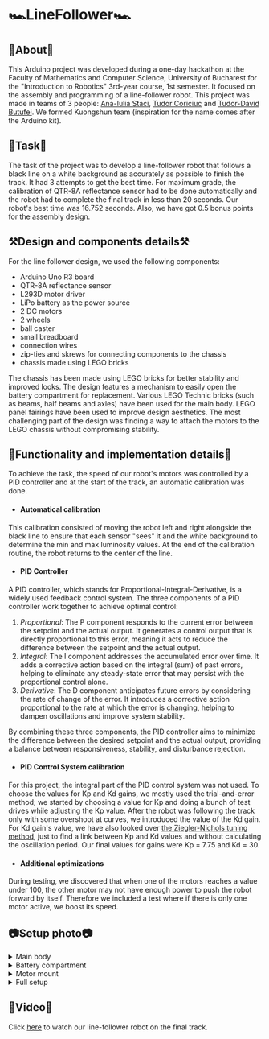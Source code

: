 # 🏎️LineFollower🏎️

## 🧩About🧩
This Arduino project was developed during a one-day hackathon at the Faculty of Mathematics and Computer Science, University of Bucharest for the "Introduction to Robotics" 3rd-year course, 1st semester. It focused on the assembly and programming of a line-follower robot.
This project was made in teams of 3 people: [Ana-Iulia Staci](https://github.com/iuliastaci), [Tudor Coriciuc](https://github.com/Bucovina) and [Tudor-David Butufei](https://github.com/i2002). We formed Kuongshun team (inspiration for the name comes after the Arduino kit).

## 📌Task📌
The task of the project was to develop a line-follower robot that follows a black line on a white background as accurately as possible to finish the track. It had 3 attempts to get the best time. For maximum grade, the calibration of QTR-8A reflectance sensor had to be done automatically and the robot had to complete the final track in less than 20 seconds.
Our robot's best time was 16.752 seconds. Also, we have got 0.5 bonus points for the assembly design. 

## ⚒️Design and components details⚒️
For the line follower design, we used the following components:

- Arduino Uno R3 board
- QTR-8A reflectance sensor
- L293D motor driver
- LiPo battery as the power source
- 2 DC motors
- 2 wheels
- ball caster
- small breadboard
- connection wires
- zip-ties and skrews for connecting components to the chassis
- chassis made using LEGO bricks

The chassis has been made using LEGO bricks for better stability and improved looks. The design features a mechanism to easily open the battery compartment for replacement.
Various LEGO Technic bricks (such as beams, half beams and axles) have been used for the main body. LEGO panel fairings have been used to improve design aesthetics.
The most challenging part of the design was finding a way to attach the motors to the LEGO chassis without compromising stability.

## 📝Functionality and implementation details📝
To achieve the task, the speed of our robot's motors was controlled by a PID controller and at the start of the track, an automatic calibration was done. 

- #### Automatical calibration
This calibration consisted of moving the robot left and right alongside the black line to ensure that each sensor "sees" it and the white background to determine the min and max luminosity values. At the end of the calibration routine, the robot returns to the center of the line.

- #### PID Controller
A PID controller, which stands for Proportional-Integral-Derivative, is a widely used feedback control system. The three components of a PID controller work together to achieve optimal control:

1. _Proportional_: The P component responds to the current error between the setpoint and the actual output. It generates a control output that is directly proportional to this error, meaning it acts to reduce the difference between the setpoint and the actual output.
2. _Integral_: The I component addresses the accumulated error over time. It adds a corrective action based on the integral (sum) of past errors, helping to eliminate any steady-state error that may persist with the proportional control alone.
3. _Derivative_: The D component anticipates future errors by considering the rate of change of the error. It introduces a corrective action proportional to the rate at which the error is changing, helping to dampen oscillations and improve system stability.

By combining these three components, the PID controller aims to minimize the difference between the desired setpoint and the actual output, providing a balance between responsiveness, stability, and disturbance rejection.

- #### PID Control System calibration 
For this project, the integral part of the PID control system was not used.
To choose the values for Kp and Kd gains, we mostly used the trial-and-error method; we started by choosing a value for Kp and doing a bunch of test drives while adjusting the Kp value. After the robot was following the track only with some overshoot at curves, we introduced the value of the Kd gain. For Kd gain's value, we have also looked over [the Ziegler-Nichols tuning method](https://en.wikipedia.org/wiki/Ziegler%E2%80%93Nichols_method), just to find a link between Kp and Kd values and without calculating the oscillation period.
Our final values for gains were Kp = 7.75 and Kd = 30.

- #### Additional optimizations
During testing, we discovered that when one of the motors reaches a value under 100, the other motor may not have enough power to push the robot forward by itself. Therefore we included a test where if there is only one motor active, we boost its speed.

## 📷Setup photo📷
<details>
  <summary>Main body</summary>
  <img src="https://github.com/iuliastaci/LineFollower-Kuongshun/assets/103101598/7e6ebe9f-3a4c-4aa0-a45e-0e5423d04628" width="70%" height="50%">
</details>
<details>
  <summary>Battery compartment</summary>
  <img src="https://github.com/iuliastaci/LineFollower-Kuongshun/assets/103101598/ce3fabcc-7915-4dd8-9d94-1bbc71d82ab5" width="70%" height="50%">
</details>
<details>
  <summary>Motor mount</summary>
  <img src="https://github.com/iuliastaci/LineFollower-Kuongshun/assets/103101598/fa14cb81-e454-4469-9642-41152d0c610a" width="70%" height="50%">
</details>
<details>
  <summary>Full setup</summary>
  <img src="https://github.com/iuliastaci/LineFollower-Kuongshun/assets/103101598/35438640-1f2e-45f3-a62b-d947b0d5a55e" width="60% height="80">
  <img src="https://github.com/iuliastaci/LineFollower-Kuongshun/assets/103101598/65984d76-dc45-4c90-8783-183ce45d6902" width="60% height="80">
  <img src="https://github.com/iuliastaci/LineFollower-Kuongshun/assets/103101598/18be079c-8628-4e2b-a8a0-88170e0af7d2" width="60% height="80">
</details>

## 🎥Video🎥
Click [here](https://youtube.com/shorts/qIztd3UylrY) to watch our line-follower robot on the final track.
